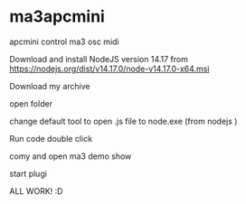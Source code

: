# ma3apcmini
apcmini control ma3 osc midi

Download and install NodeJS version 14.17 from https://nodejs.org/dist/v14.17.0/node-v14.17.0-x64.msi

Download my archive

open folder

change default tool to open .js file to node.exe (from nodejs )

Run code double click

comy and open ma3 demo show

start plugi 

ALL WORK! :D
